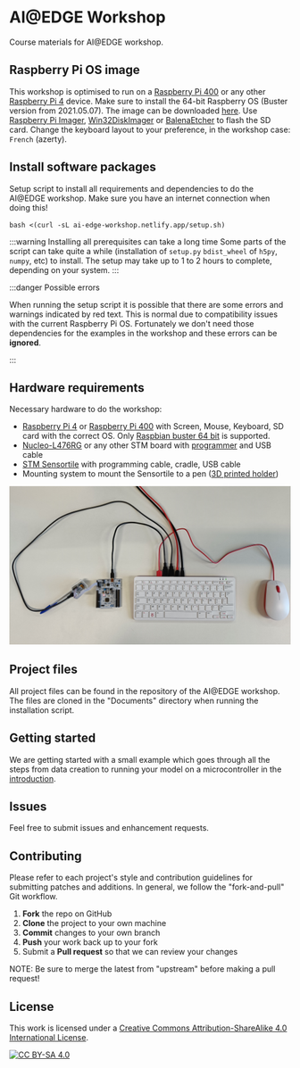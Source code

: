 # AI@EDGE Workshop

Course materials for AI@EDGE workshop.

## Raspberry Pi OS image

This workshop is optimised to run on a [Raspberry Pi 400](https://www.raspberrypi.com/products/raspberry-pi-400/) or any other [Raspberry Pi 4](https://www.raspberrypi.com/products/raspberry-pi-4-model-b/) device.
Make sure to install the 64-bit Raspberry OS (Buster version from 2021.05.07).
The image can be downloaded [here](https://downloads.raspberrypi.org/raspios_arm64/images/raspios_arm64-2021-05-28/2021-05-07-raspios-buster-arm64.zip).
Use [Raspberry Pi Imager](https://www.raspberrypi.com/software/), [Win32DiskImager](https://sourceforge.net/projects/win32diskimager/) or [BalenaEtcher](https://www.balena.io/etcher/) to flash the SD card.
Change the keyboard layout to your preference, in the workshop case: `French` (azerty).

## Install software packages

Setup script to install all requirements and dependencies to do the AI@EDGE workshop. Make sure you have an internet connection when doing this!

```shell
bash <(curl -sL ai-edge-workshop.netlify.app/setup.sh)
```

:::warning Installing all prerequisites can take a long time
Some parts of the script can take quite a while (installation of `setup.py` `bdist_wheel` of `h5py`, `numpy`, etc) to install. The setup may take up to 1 to 2 hours to complete, depending on your system.
:::

:::danger Possible errors

When running the setup script it is possible that there are some errors and warnings indicated by red text. This is normal due to compatibility issues with the current Raspberry Pi OS. Fortunately we don't need those dependencies for the examples in the workshop and these errors can be **ignored**.

:::

## Hardware requirements

Necessary hardware to do the workshop:

- [Raspberry Pi 4](https://www.raspberrypi.com/products/raspberry-pi-4-model-b/) or [Raspberry Pi 400](https://www.raspberrypi.com/products/raspberry-pi-400/) with Screen, Mouse, Keyboard, SD card with the correct OS. Only [Raspbian buster 64 bit](http://downloads.raspberrypi.org/raspios_arm64/images/raspios_arm64-2021-05-28/) is supported.
- [Nucleo-L476RG](https://www.st.com/en/evaluation-tools/nucleo-l476rg.html) or any other STM board with [programmer](https://www.st.com/en/development-tools/st-link-v2.html) and USB cable
- [STM Sensortile](https://www.st.com/en/evaluation-tools/steval-stlkt01v1.html) with programming cable, cradle, USB cable
- Mounting system to mount the Sensortile to a pen ([3D printed holder](https://github.com/vives-ai-edge/AB-writing-cradle))

![Workshop hardware setup](../img/workshop_setup.jpg)

## Project files

All project files can be found in the repository of the AI@EDGE workshop. The files are cloned in the "Documents" directory when running the installation script.

## Getting started

We are getting started with a small example which goes through all the steps from data creation to running your model on a microcontroller in the [introduction](/01-hello-world/01-introduction/).

## Issues

Feel free to submit issues and enhancement requests.

## Contributing

Please refer to each project's style and contribution guidelines for submitting patches and additions. In general, we follow the "fork-and-pull" Git workflow.

 1. **Fork** the repo on GitHub
 2. **Clone** the project to your own machine
 3. **Commit** changes to your own branch
 4. **Push** your work back up to your fork
 5. Submit a **Pull request** so that we can review your changes

NOTE: Be sure to merge the latest from "upstream" before making a pull request!

## License

This work is licensed under a
[Creative Commons Attribution-ShareAlike 4.0 International License][cc-by-sa].

[![CC BY-SA 4.0][cc-by-sa-image]][cc-by-sa]

[cc-by-sa]: http://creativecommons.org/licenses/by-sa/4.0/
[cc-by-sa-image]: https://licensebuttons.net/l/by-sa/4.0/88x31.png
